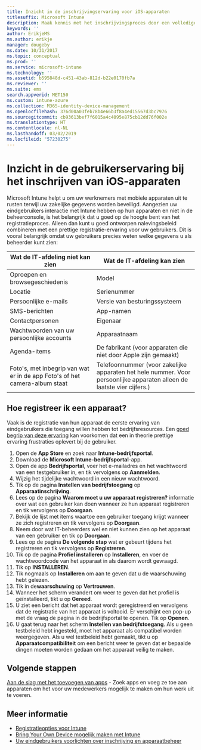 ```yaml
---
title: Inzicht in de inschrijvingservaring voor iOS-apparaten
titlesuffix: Microsoft Intune
description: Maak kennis met het inschrijvingsproces door een volledige inschrijvingsprocedure voor een iOS-apparaat te doorlopen.
keywords: ''
author: ErikjeMS
ms.author: erikje
manager: dougeby
ms.date: 10/31/2017
ms.topic: conceptual
ms.prod: ''
ms.service: microsoft-intune
ms.technology: ''
ms.assetid: b595848d-c451-43ab-812d-b22e0170fb7a
ms.reviewer: ''
ms.suite: ems
search.appverid: MET150
ms.custom: intune-azure
ms.collection: M365-identity-device-management
ms.openlocfilehash: 376d00a03feb78b4e66b3f8a4ed15567d3bc7976
ms.sourcegitcommit: cb93613bef7f6015a4c4095e875cb12dd76f002e
ms.translationtype: HT
ms.contentlocale: nl-NL
ms.lasthandoff: 03/02/2019
ms.locfileid: "57230275"
---
```

# <a name="understand-the-users-experience-enrolling-an-ios-device"></a>Inzicht in de gebruikerservaring bij het inschrijven van iOS-apparaten

Microsoft Intune helpt u om uw werknemers met mobiele apparaten uit te rusten terwijl uw zakelijke gegevens worden beveiligd. Aangezien uw eindgebruikers interactie met Intune hebben op hun apparaten en niet in de beheerconsole, is het belangrijk dat u goed op de hoogte bent van het registratieproces. Alleen dan kunt u goed ontworpen nalevingsbeleid combineren met een prettige registratie-ervaring voor uw gebruikers. Dit is vooral belangrijk omdat uw gebruikers precies weten welke gegevens u als beheerder kunt zien:

| Wat de IT-afdeling niet kan zien | Wat de IT-afdeling kan zien |
|---|---|
| Oproepen en browsegeschiedenis | Model |
| Locatie | Serienummer |
| Persoonlijke e-mails | Versie van besturingssysteem |
| SMS-berichten | App-namen |
| Contactpersonen | Eigenaar |
| Wachtwoorden van uw persoonlijke accounts | Apparaatnaam |
| Agenda-items | De fabrikant (voor apparaten die niet door Apple zijn gemaakt) |
| Foto's, met inbegrip van wat er in de app Foto's of het camera-album staat | Telefoonnummer (voor zakelijke apparaten het hele nummer. Voor persoonlijke apparaten alleen de laatste vier cijfers.) |

## <a name="how-do-i-enroll-a-device"></a>Hoe registreer ik een apparaat?

Vaak is de registratie van hun apparaat de eerste ervaring van eindgebruikers die toegang willen hebben tot bedrijfsresources. Een [goed begrip van deze ervaring](end-user-educate.md) kan voorkomen dat een in theorie prettige ervaring frustraties oplevert bij de gebruiker.

1. Open de **App Store** en zoek naar **Intune-bedrijfsportal**.
2. Download de **Microsoft Intune-bedrijfsportal**-app.
3. Open de app **Bedrijfsportal**, voer het e-mailadres en het wachtwoord van een testgebruiker in, en tik vervolgens op **Aanmelden**.
4. Wijzig het tijdelijke wachtwoord in een nieuw wachtwoord.
5. Tik op de pagina **Instellen van bedrijfstoegang** op **Apparaatinschrijving**.
6. Lees op de pagina **Waarom moet u uw apparaat registreren?** informatie over wat een gebruiker kan doen wanneer ze hun apparaat registreren en tik vervolgens op **Doorgaan**.
7. Bekijk de lijst met items waartoe een gebruiker toegang krijgt wanneer ze zich registreren en tik vervolgens op **Doorgaan**.
8. Neem door wat IT-beheerders wel en niet kunnen zien op het apparaat van een gebruiker en tik op **Doorgaan**.
9. Lees op de pagina **De volgende stap** wat er gebeurt tijdens het registreren en tik vervolgens op **Registreren**.
10. Tik op de pagina **Profiel installeren** op **Installeren**, en voer de wachtwoordcode van het apparaat in als daarom wordt gevraagd.
11. Tik op **INSTALLEREN**.
12. Tik nogmaals op **Installeren** om aan te geven dat u de waarschuwing hebt gelezen.
13. Tik in de**waarschuwing** op **Vertrouwen**.
14. Wanneer het scherm verandert om weer te geven dat het profiel is geïnstalleerd, tikt u op **Gereed**.
15. U ziet een bericht dat het apparaat wordt geregistreerd en vervolgens dat de registratie van het apparaat is voltooid. Er verschijnt een pop-up met de vraag de pagina in de bedrijfsportal te openen. Tik op **Openen**.
16. U gaat terug naar het scherm **Instellen van bedrijfstoegang**. Als u geen testbeleid hebt ingesteld, moet het apparaat als compatibel worden weergegeven. Als u wel testbeleid hebt gemaakt, tikt u op **Apparaatcompatibiliteit** om een bericht weer te geven dat er bepaalde dingen moeten worden gedaan om het apparaat veilig te maken.

## <a name="next-steps"></a>Volgende stappen

[Aan de slag met het toevoegen van apps](get-started-apps.md) - Zoek apps en voeg ze toe aan apparaten om het voor uw medewerkers mogelijk te maken om hun werk uit te voeren.

## <a name="learn-more"></a>Meer informatie

* [Registratieopties voor Intune](enrollment-options.md)
* [Bring Your Own Device mogelijk maken met Intune](byod-enable.md)
* [Uw eindgebruikers voorlichten over inschrijving en apparaatbeheer](end-user-educate.md)
